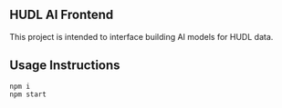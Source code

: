 
## HUDL AI Frontend

This project is intended to interface building AI models for HUDL data.

## Usage Instructions

```
npm i
npm start
```

